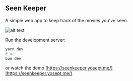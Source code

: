## Seen Keeper
A simple web app to keep track of the movies you've seen.

![alt text](site.png)

Run the development server:

```bash
yarn dev
# or
bun dev
```
or watch the demo [https://seenkeeper.yosept.me/](https://seenkeeper.yosept.me/)
